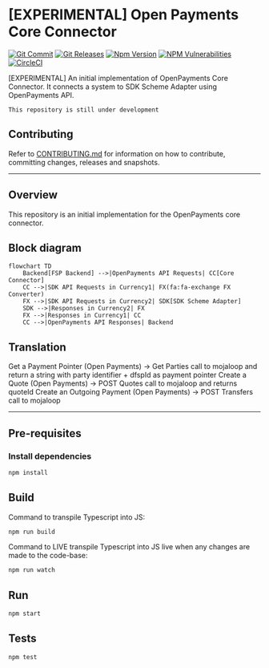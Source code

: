 # [EXPERIMENTAL] Open Payments Core Connector

<!-- ACTION: REPLACE sdk-core-connector-openpayments-api-svc placeholders in this document -->
[![Git Commit](https://img.shields.io/github/last-commit/mojaloop/sdk-core-connector-openpayments-api-svc.svg?style=flat)](https://github.com/mojaloop/sdk-core-connector-openpayments-api-svc/commits/master)
[![Git Releases](https://img.shields.io/github/release/mojaloop/sdk-core-connector-openpayments-api-svc.svg?style=flat)](https://github.com/mojaloop/sdk-core-connector-openpayments-api-svc/releases)
[![Npm Version](https://img.shields.io/npm/v/@mojaloop/sdk-core-connector-openpayments-api-svc.svg?style=flat)](https://www.npmjs.com/package/@mojaloop/sdk-core-connector-openpayments-api-svc)
[![NPM Vulnerabilities](https://img.shields.io/snyk/vulnerabilities/npm/@mojaloop/sdk-core-connector-openpayments-api-svc.svg?style=flat)](https://www.npmjs.com/package/@mojaloop/sdk-core-connector-openpayments-api-svc)
[![CircleCI](https://circleci.com/gh/mojaloop/sdk-core-connector-openpayments-api-svc.svg?style=svg)](https://circleci.com/gh/mojaloop/sdk-core-connector-openpayments-api-svc)

[EXPERIMENTAL] An initial implementation of OpenPayments Core Connector. It connects a system to SDK Scheme Adapter using OpenPayments API.

`This repository is still under development`

## Contributing

Refer to [CONTRIBUTING.md](./CONTRIBUTING.md) for information on how to contribute, committing changes, releases and snapshots.

---

## Overview

This repository is an initial implementation for the OpenPayments core connector.

## Block diagram

```mermaid
flowchart TD
    Backend[FSP Backend] -->|OpenPayments API Requests| CC[Core Connector]
    CC -->|SDK API Requests in Currency1| FX(fa:fa-exchange FX Converter)
    FX -->|SDK API Requests in Currency2| SDK[SDK Scheme Adapter]
    SDK -->|Responses in Currency2| FX
    FX -->|Responses in Currency1| CC
    CC -->|OpenPayments API Responses| Backend
```

## Translation
Get a Payment Pointer (Open Payments) -> Get Parties call to mojaloop and return a string with party identifier + dfspId as payment pointer
Create a Quote (Open Payments) -> POST Quotes call to mojaloop and returns quoteId
Create an Outgoing Payment (Open Payments) -> POST Transfers call to mojaloop

---

## Pre-requisites

### Install dependencies

```bash
npm install
```

## Build

Command to transpile Typescript into JS:

```bash
npm run build
```

Command to LIVE transpile Typescript into JS live when any changes are made to the code-base:

```bash
npm run watch
```

## Run

```bash
npm start
```

## Tests

```bash
npm test
```